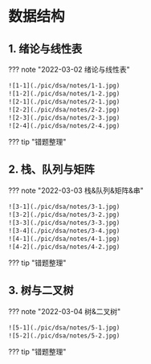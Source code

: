 # 数据结构

## 1. 绪论与线性表

??? note "2022-03-02 绪论与线性表"

    ![1-1](./pic/dsa/notes/1-1.jpg)
    ![1-2](./pic/dsa/notes/1-2.jpg)
    ![2-1](./pic/dsa/notes/2-1.jpg)
    ![2-2](./pic/dsa/notes/2-2.jpg)
    ![2-3](./pic/dsa/notes/2-3.jpg)
    ![2-4](./pic/dsa/notes/2-4.jpg)

??? tip "错题整理"

## 2. 栈、队列与矩阵

??? note "2022-03-03 栈&队列&矩阵&串"

    ![3-1](./pic/dsa/notes/3-1.jpg)
    ![3-2](./pic/dsa/notes/3-2.jpg)
    ![3-3](./pic/dsa/notes/3-3.jpg)
    ![3-4](./pic/dsa/notes/3-4.jpg)
    ![4-1](./pic/dsa/notes/4-1.jpg)
    ![4-2](./pic/dsa/notes/4-2.jpg)
    

??? tip "错题整理"

## 3. 树与二叉树

??? note "2022-03-04 树&二叉树"

    ![5-1](./pic/dsa/notes/5-1.jpg)
    ![5-2](./pic/dsa/notes/5-2.jpg)


??? tip "错题整理"

<!---

## 4. 树的应用与图的基础

??? note "笔记"

??? tip "错题整理"

## 5. 图的遍历和应用

??? note "笔记"

??? tip "错题整理"

## 6. 图

??? note "笔记"

??? tip "错题整理"

## 7. 查找

??? note "笔记"

??? tip "错题整理"

## 8. 排序

??? note "笔记"

??? tip "错题整理"

## 9. 红黑树

??? note "笔记"

??? tip "错题整理"

## 10. KMP算法

??? note "笔记"

??? tip "错题整理"

--->
